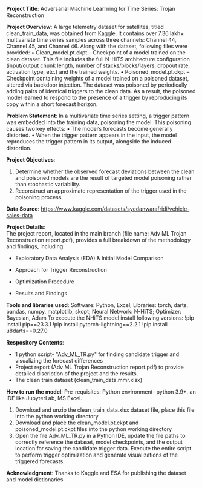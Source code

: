 **Project Title**: Adversarial Machine Learrning for Time Series: Trojan Reconstruction

**Project Overview**: 
A large telemetry dataset for satellites, titled clean_train_data, was obtained from Kaggle. It contains over 7.36 lakh+ multivariate time series samples across three channels: Channel 44, Channel 45, and Channel 46. Along with the dataset, following files were provided:
•	Clean_model.pt.ckpt – Checkpoint of a model trained on the clean dataset. This file includes the full N-HiTS architecture configuration (input/output chunk length, number of stacks/blocks/layers, dropout rate, activation type, etc.) and the trained weights.
•	Poisoned_model.pt.ckpt – Checkpoint containing weights of a model trained on a poisoned dataset, altered via backdoor injection.
The dataset was poisoned by periodically adding pairs of identical triggers to the clean data. As a result, the poisoned model learned to respond to the presence of a trigger by reproducing its copy within a short forecast horizon. 

**Problem Statement**: In a multivariate time series setting, a trigger pattern was embedded into the training data, poisoning the model. This poisoning causes two key effects:
•	The model’s forecasts become generally distorted.
•	When the trigger pattern appears in the input, the model reproduces the trigger pattern in its output, alongside the induced distortion.

**Project Objectives**: 
1.	Determine whether the observed forecast deviations between the clean and poisoned models are the result of targeted model poisoning rather than stochastic variability.
2.	Reconstruct an approximate representation of the trigger used in the poisoning process.

**Data Source**: [https://www.kaggle.com/datasets/syedanwarafridi/vehicle-sales-data ](https://www.kaggle.com/competitions/trojan-horse-hunt-in-space/overview)

**Project Details**:  
The project report, located in the main branch (file name: Adv ML Trojan Reconstruction report.pdf), provides a full breakdown of the methodology and findings, including:

- Exploratory Data Analysis (EDA) & Initial Model Comparison

- Approach for Trigger Reconstruction

- Optimization Procedure

- Results and Findings

**Tools and libraries used**: Software: Python, Excel; Libraries: torch, darts, pandas, numpy, matplotlib, skopt; Neural Network: N-HiTS; Optimizer: Bayesian, Adam
To execute the NHiTS model install following versions:
!pip install pip==23.3.1
!pip install pytorch-lightning==2.2.1
!pip install u8darts==0.27.0

**Respository Contents**: 
- 1 python script- "Adv_ML_TR.py" for finding candidate trigger and visualizing the forecast differences
- Project report (Adv ML Trojan Reconstruction report.pdf) to provide detailed discription of the project and the results.
- The clean train dataset (clean_train_data.mmr.xlsx)

**How to run the model**: Pre-requisites: Python environment- python 3.9+, an IDE like JupyterLab, MS Excel.
1. Download and unzip the clean_train_data.xlsx dataset file, place this file into the python working directory
2. Download and place the clean_model.pt.ckpt and poisoned_model.pt.ckpt files into the python working directory
3. Open the file Adv_ML_TR.py in a Python IDE, update the file paths to correctly reference the dataset, model checkpoints, and the output location for saving the candidate trigger data. Execute the entire script to perform trigger optimization and generate visualizations of the triggered forecasts.

**Acknowledgment**: Thanks to Kaggle and ESA for publishing the dataset and model dictionaries

